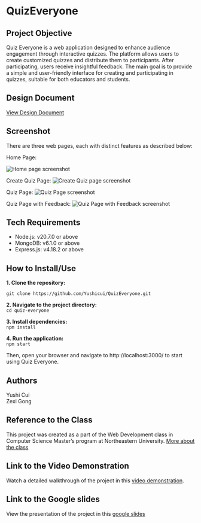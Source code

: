 # QuizEveryone

## Project Objective

Quiz Everyone is a web application designed to enhance audience engagement through interactive quizzes. The platform allows users to create customized quizzes and distribute them to participants. After participating, users receive insightful feedback. The main goal is to provide a simple and user-friendly interface for creating and participating in quizzes, suitable for both educators and students.

## Design Document
[View Design Document](https://docs.google.com/document/d/1RtifuN9u5YRcRfKW30iL2ABufcFgLsoIUmQLVBdWgIE/edit?usp=sharing)

## Screenshot

There are three web pages, each with distinct features as described below:

Home Page:

![Home page screenshot]()

Create Quiz Page:
![Create Quiz page screenshot]()

Quiz Page:
![Quiz Page screenshot]()

Quiz Page with Feedback:
![Quiz Page with Feedback screenshot]()


## Tech Requirements

- Node.js: v20.7.0 or above
- MongoDB: v6.1.0 or above
- Express.js: v4.18.2 or above


## How to Install/Use

**1. Clone the repository:** <br>

`git clone https://github.com/Yushicui/QuizEveryone.git`

**2. Navigate to the project directory:** <br>
     `cd quiz-everyone`

**3. Install dependencies:** <br>
     `npm install`

**4. Run the application:** <br>
     `npm start`

Then, open your browser and navigate to http://localhost:3000/ to start using Quiz Everyone.


## Authors

Yushi Cui<br>
Zexi Gong<br>


## Reference to the Class

This project was created as a part of the Web Development class in Computer Science Master’s program at Northeastern University. [More about the class](https://johnguerra.co/classes/webDevelopment_fall_2023/)


## Link to the Video Demonstration

Watch a detailed walkthrough of the project in this [video demonstration](https://youtu.be/yourlinkhere).


## Link to the Google slides
View the presentation of the project in this [google slides]([https:](https://docs.google.com/presentation/d/1ewzxzt-qBYov1Nv2b-XvG7yT2b_BrO4WCik9MTXXqyk/edit#slide=id.g24c76796e95_0_26)https://docs.google.com/presentation/d/1ewzxzt-qBYov1Nv2b-XvG7yT2b_BrO4WCik9MTXXqyk/edit#slide=id.g24c76796e95_0_26)
